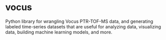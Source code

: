 # vocus
Python library for wrangling Vocus PTR-TOF-MS data, and generating labeled time-series datasets that are useful for analyzing data, visualizing data, building machine learning models, and more.


